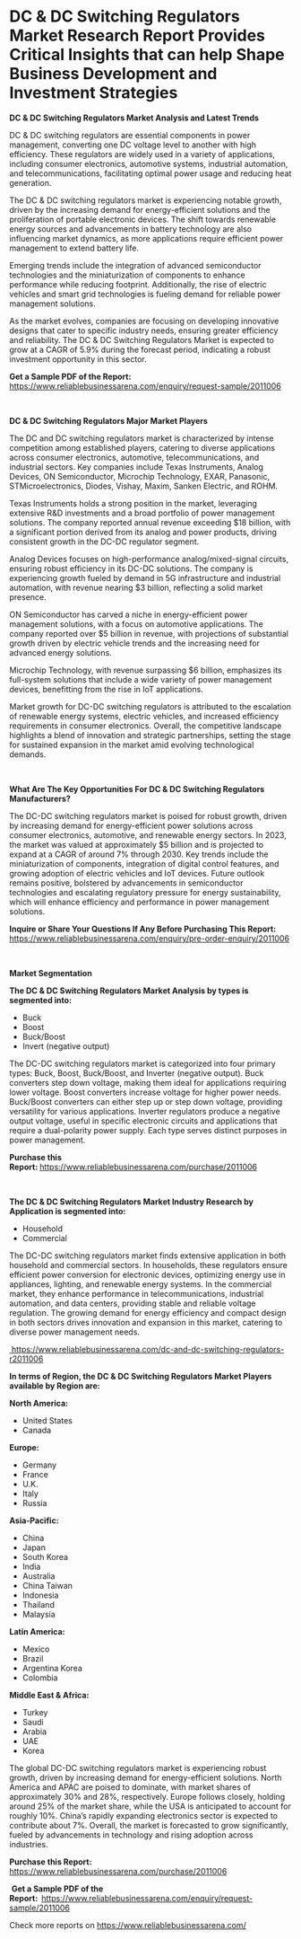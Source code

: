 <p><h1>DC & DC Switching Regulators Market Research Report Provides Critical Insights that can help Shape Business Development and Investment Strategies</h1></p><p><strong>DC & DC Switching Regulators Market Analysis and Latest Trends</strong></p>
<p><p>DC & DC switching regulators are essential components in power management, converting one DC voltage level to another with high efficiency. These regulators are widely used in a variety of applications, including consumer electronics, automotive systems, industrial automation, and telecommunications, facilitating optimal power usage and reducing heat generation. </p><p>The DC & DC switching regulators market is experiencing notable growth, driven by the increasing demand for energy-efficient solutions and the proliferation of portable electronic devices. The shift towards renewable energy sources and advancements in battery technology are also influencing market dynamics, as more applications require efficient power management to extend battery life. </p><p>Emerging trends include the integration of advanced semiconductor technologies and the miniaturization of components to enhance performance while reducing footprint. Additionally, the rise of electric vehicles and smart grid technologies is fueling demand for reliable power management solutions. </p><p>As the market evolves, companies are focusing on developing innovative designs that cater to specific industry needs, ensuring greater efficiency and reliability. The DC & DC Switching Regulators Market is expected to grow at a CAGR of 5.9% during the forecast period, indicating a robust investment opportunity in this sector.</p></p>
<p><strong>Get a Sample PDF of the Report:&nbsp;</strong> <a href="https://www.reliablebusinessarena.com/enquiry/request-sample/2011006?utm_campaign=3270&utm_medium=2&utm_source=Github&utm_content=ia&utm_term=07042025&utm_id=dc-dc-switching-regulators">https://www.reliablebusinessarena.com/enquiry/request-sample/2011006</a></p>
<p>&nbsp;</p>
<p><strong>DC & DC Switching Regulators Major Market Players</strong></p>
<p><p>The DC and DC switching regulators market is characterized by intense competition among established players, catering to diverse applications across consumer electronics, automotive, telecommunications, and industrial sectors. Key companies include Texas Instruments, Analog Devices, ON Semiconductor, Microchip Technology, EXAR, Panasonic, STMicroelectronics, Diodes, Vishay, Maxim, Sanken Electric, and ROHM.</p><p>Texas Instruments holds a strong position in the market, leveraging extensive R&D investments and a broad portfolio of power management solutions. The company reported annual revenue exceeding $18 billion, with a significant portion derived from its analog and power products, driving consistent growth in the DC-DC regulator segment.</p><p>Analog Devices focuses on high-performance analog/mixed-signal circuits, ensuring robust efficiency in its DC-DC solutions. The company is experiencing growth fueled by demand in 5G infrastructure and industrial automation, with revenue nearing $3 billion, reflecting a solid market presence.</p><p>ON Semiconductor has carved a niche in energy-efficient power management solutions, with a focus on automotive applications. The company reported over $5 billion in revenue, with projections of substantial growth driven by electric vehicle trends and the increasing need for advanced energy solutions.</p><p>Microchip Technology, with revenue surpassing $6 billion, emphasizes its full-system solutions that include a wide variety of power management devices, benefitting from the rise in IoT applications.</p><p>Market growth for DC-DC switching regulators is attributed to the escalation of renewable energy systems, electric vehicles, and increased efficiency requirements in consumer electronics. Overall, the competitive landscape highlights a blend of innovation and strategic partnerships, setting the stage for sustained expansion in the market amid evolving technological demands.</p></p>
<p>&nbsp;</p>
<p><strong>What Are The Key Opportunities For DC & DC Switching Regulators Manufacturers?</strong></p>
<p><p>The DC-DC switching regulators market is poised for robust growth, driven by increasing demand for energy-efficient power solutions across consumer electronics, automotive, and renewable energy sectors. In 2023, the market was valued at approximately $5 billion and is projected to expand at a CAGR of around 7% through 2030. Key trends include the miniaturization of components, integration of digital control features, and growing adoption of electric vehicles and IoT devices. Future outlook remains positive, bolstered by advancements in semiconductor technologies and escalating regulatory pressure for energy sustainability, which will enhance efficiency and performance in power management solutions.</p></p>
<p><strong>Inquire or Share Your Questions If Any Before Purchasing This Report:</strong> <a href="https://www.reliablebusinessarena.com/enquiry/pre-order-enquiry/2011006?utm_campaign=3270&utm_medium=2&utm_source=Github&utm_content=ia&utm_term=07042025&utm_id=dc-dc-switching-regulators">https://www.reliablebusinessarena.com/enquiry/pre-order-enquiry/2011006</a></p>
<p>&nbsp;</p>
<p><strong>Market Segmentation</strong></p>
<p><strong>The DC & DC Switching Regulators Market Analysis by types is segmented into:</strong></p>
<p><ul><li>Buck</li><li>Boost</li><li>Buck/Boost</li><li>Invert (negative output)</li></ul></p>
<p><p>The DC-DC switching regulators market is categorized into four primary types: Buck, Boost, Buck/Boost, and Inverter (negative output). Buck converters step down voltage, making them ideal for applications requiring lower voltage. Boost converters increase voltage for higher power needs. Buck/Boost converters can either step up or step down voltage, providing versatility for various applications. Inverter regulators produce a negative output voltage, useful in specific electronic circuits and applications that require a dual-polarity power supply. Each type serves distinct purposes in power management.</p></p>
<p><strong>Purchase this Report:&nbsp;</strong><a href="https://www.reliablebusinessarena.com/purchase/2011006?utm_campaign=3270&utm_medium=2&utm_source=Github&utm_content=ia&utm_term=07042025&utm_id=dc-dc-switching-regulators">https://www.reliablebusinessarena.com/purchase/2011006</a></p>
<p>&nbsp;</p>
<p><strong>The DC & DC Switching Regulators Market Industry Research by Application is segmented into:</strong></p>
<p><ul><li>Household</li><li>Commercial</li></ul></p>
<p><p>The DC-DC switching regulators market finds extensive application in both household and commercial sectors. In households, these regulators ensure efficient power conversion for electronic devices, optimizing energy use in appliances, lighting, and renewable energy systems. In the commercial market, they enhance performance in telecommunications, industrial automation, and data centers, providing stable and reliable voltage regulation. The growing demand for energy efficiency and compact design in both sectors drives innovation and expansion in this market, catering to diverse power management needs.</p></p>
<p><a href="https://www.reliablebusinessarena.com/dc-and-dc-switching-regulators-r2011006?utm_campaign=3270&utm_medium=2&utm_source=Github&utm_content=ia&utm_term=07042025&utm_id=dc-dc-switching-regulators">&nbsp;https://www.reliablebusinessarena.com/dc-and-dc-switching-regulators-r2011006</a></p>
<p><strong>In terms of Region, the DC & DC Switching Regulators Market Players available by Region are:</strong></p>
<p>
    <p> <strong> North America: </strong>
        <ul>
            <li>United States</li>
            <li>Canada</li>
        </ul>
        </p> 
    <p> <strong> Europe: </strong>
        <ul>
            <li>Germany</li>
            <li>France</li>
            <li>U.K.</li>
            <li>Italy</li>
            <li>Russia</li>
        </ul>
        </p> 
    <p> <strong> Asia-Pacific: </strong>
        <ul>
            <li>China</li>
            <li>Japan</li>
            <li>South Korea</li>
            <li>India</li>
            <li>Australia</li>
            <li>China Taiwan</li>
            <li>Indonesia</li>
            <li>Thailand</li>
            <li>Malaysia</li>
        </ul>
        </p> 
    <p> <strong> Latin America: </strong>
        <ul>
            <li>Mexico</li>
            <li>Brazil</li>
            <li>Argentina Korea</li>
            <li>Colombia</li>
        </ul>
        </p> 
    <p> <strong> Middle East & Africa: </strong>
        <ul>
            <li>Turkey</li>
            <li>Saudi</li>
            <li>Arabia</li>
            <li>UAE</li>
            <li>Korea</li>
        </ul>
    </p>
    </p>
<p><p>The global DC-DC switching regulators market is experiencing robust growth, driven by increasing demand for energy-efficient solutions. North America and APAC are poised to dominate, with market shares of approximately 30% and 28%, respectively. Europe follows closely, holding around 25% of the market share, while the USA is anticipated to account for roughly 10%. China’s rapidly expanding electronics sector is expected to contribute about 7%. Overall, the market is forecasted to grow significantly, fueled by advancements in technology and rising adoption across industries.</p></p>
<p><strong>Purchase this Report: </strong><a href="https://www.reliablebusinessarena.com/purchase/2011006?utm_campaign=3270&utm_medium=2&utm_source=Github&utm_content=ia&utm_term=07042025&utm_id=dc-dc-switching-regulators">https://www.reliablebusinessarena.com/purchase/2011006</a></p>
<p>&nbsp;<strong>Get a Sample PDF of the Report:&nbsp;&nbsp;</strong><a href="https://www.reliablebusinessarena.com/enquiry/request-sample/2011006?utm_campaign=3270&utm_medium=2&utm_source=Github&utm_content=ia&utm_term=07042025&utm_id=dc-dc-switching-regulators">https://www.reliablebusinessarena.com/enquiry/request-sample/2011006</a></p>
<p><strong></strong></p>
<p>Check more reports on <a href="https://www.reliablebusinessarena.com/?utm_campaign=3270&utm_medium=2&utm_source=Github&utm_content=ia&utm_term=07042025&utm_id=dc-dc-switching-regulators">https://www.reliablebusinessarena.com/</a></p>